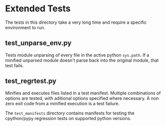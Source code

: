 # Extended Tests

The tests in this directory take a very long time and require a specific environment to run.

## test_unparse_env.py

Tests module unparsing of every file in the active python `sys.path`. If a minified unparsed module doesn't
parse back into the original module, that test fails.

## test_regrtest.py

Minifies and executes files listed in a test manifest. Multiple combinations of options are tested, with aditional
options specified where necessary. A non zero exit code from a minified execution is a test failure.

The `test_manifests` directory contains manifests for testing the cpython/pypy regression tests on supported python versions.
